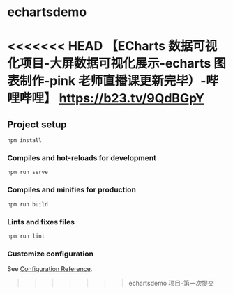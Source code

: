 # echartsdemo

<<<<<<< HEAD
【ECharts 数据可视化项目-大屏数据可视化展示-echarts 图表制作-pink 老师直播课更新完毕）-哔哩哔哩】 https://b23.tv/9QdBGpY
=======

## Project setup

```
npm install
```

### Compiles and hot-reloads for development

```
npm run serve
```

### Compiles and minifies for production

```
npm run build
```

### Lints and fixes files

```
npm run lint
```

### Customize configuration

See [Configuration Reference](https://cli.vuejs.org/config/).

> > > > > > > echartsdemo 项目-第一次提交
